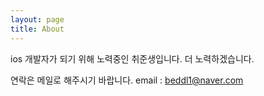 ```yaml
---
layout: page
title: About
---
```


<p class="message">
  ios 개발자가 되기 위해 노력중인 취준생입니다. 더 노력하겠습니다.
</p>

연락은 메일로 해주시기 바랍니다.
email : beddl1@naver.com
